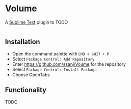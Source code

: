 # Volume

A [Sublime Text](https://www.sublimetext.com/) plugin to TODO

![]()

## Installation

- Open the command palette with `CMD + SHIT + P`
- Select `Package Control: Add Repository`
- Enter https://github.com/ssanj/Voume for the repository
- Select `Package Control: Install Package`
- Choose OpenTabs


## Functionality


TODO

